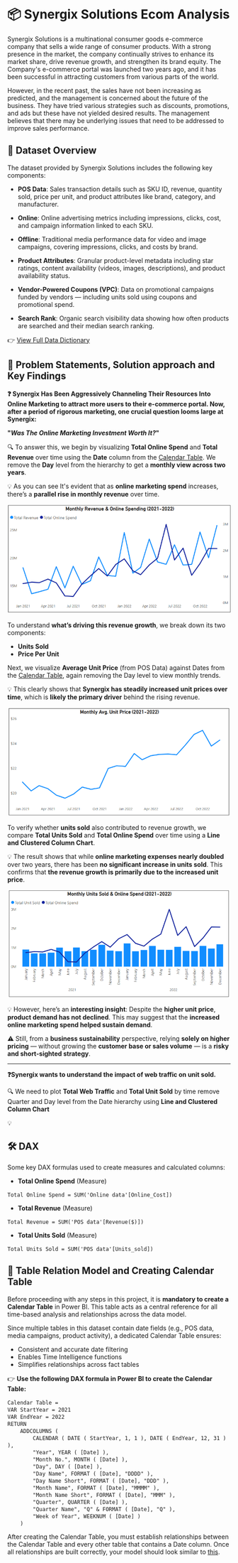 # 📦 Synergix Solutions Ecom Analysis

Synergix Solutions is a multinational consumer goods e-commerce company that sells a wide range of consumer products. With a strong presence in the market, the company continually strives to enhance its market share, drive revenue growth, and strengthen its brand equity. The Company's e-commerce portal was launched two years ago, and it has been successful in attracting customers from various parts of the world.

However, in the recent past, the sales have not been increasing as predicted, and the management is concerned about the future of the business. They have tried various strategies such as discounts, promotions, and ads but these have not yielded desired results. The management believes that there may be underlying issues that need to be addressed to improve sales performance.

## 🧾 Dataset Overview

The dataset provided by Synergix Solutions includes the following key components:

- **POS Data**: Sales transaction details such as SKU ID, revenue, quantity sold, price per unit, and product attributes like brand, category, and manufacturer.

- **Online**: Online advertising metrics including impressions, clicks, cost, and campaign information linked to each SKU.

- **Offline**: Traditional media performance data for video and image campaigns, covering impressions, clicks, and costs by brand.

- **Product Attributes**: Granular product-level metadata including star ratings, content availability (videos, images, descriptions), and product availability status.

- **Vendor-Powered Coupons (VPC)**: Data on promotional campaigns funded by vendors — including units sold using coupons and promotional spend.

- **Search Rank**: Organic search visibility data showing how often products are searched and their median search ranking.

👉 [View Full Data Dictionary](./Data/Data_Dictionary.png)


## 📌 Problem Statements, Solution approach and Key Findings

**❓ Synergix Has Been Aggressively Channeling Their Resources Into Online Marketing to attract more users to their e-commerce portal. Now, after a period of rigorous marketing, one crucial question looms large at Synergix:**

**"_Was The Online Marketing Investment Worth It?_"**

🔍 To answer this, we begin by visualizing **Total Online Spend** and **Total Revenue** over time using the **Date** column from the [Calendar Table](#-table-relation-model-and-creating-calendar-table). We remove the **Day** level from the hierarchy to get a **monthly view across two years**.

💡 As you can see It's evident that as **online marketing spend** increases, there’s a **parallel rise in monthly revenue** over time.

![Q1](Assets/Q1.png)

To understand **what’s driving this revenue growth**, we break down its two components:  
- **Units Sold**
- **Price Per Unit**

Next, we visualize **Average Unit Price** (from POS Data) against Dates from the [Calendar Table](#-table-relation-model-and-creating-calendar-table), again removing the Day level to view monthly trends.

💡 This clearly shows that **Synergix has steadily increased unit prices over time**, which is **likely the primary driver** behind the rising revenue.

![Q1.1](Assets/Q1.1.png)

To verify whether **units sold** also contributed to revenue growth, we compare **Total Units Sold** and **Total Online Spend** over time using a **Line and Clustered Column Chart**.

💡 The result shows that while **online marketing expenses nearly doubled** over two years, there has been **no significant increase in units sold**. This confirms that **the revenue growth is primarily due to the increased unit price**.

![Q1.2](Assets/Q1.2.png)

💡 However, here’s an **interesting insight**: Despite the **higher unit price**, **product demand has not declined**. This may suggest that the **increased online marketing spend helped sustain demand**.

⚠️ Still, from a **business sustainability** perspective, relying **solely on higher pricing** — without growing the **customer base or sales volume** — is a **risky and short-sighted strategy**.

---

**❓Synergix wants to understand the impact of web traffic on unit sold.**

🔍 We need to plot **Total Web Traffic** and **Total Unit Sold** by time remove Quarter and Day level from the Date hierarchy using **Line and Clustered Column Chart**

💡

## 🛠️ DAX
Some key DAX formulas used to create measures and calculated columns:

- **Total Online Spend** (Measure)
```
Total Online Spend = SUM('Online data'[Online_Cost])
```

- **Total Revenue** (Measure)
```
Total Revenue = SUM('POS data'[Revenue($)])
```

- **Total Units Sold** (Measure)
```
Total Units Sold = SUM('POS data'[Units_sold])
```

## 🔗 Table Relation Model and Creating Calendar Table

Before proceeding with any steps in this project, it is **mandatory to create a Calendar Table** in Power BI. This table acts as a central reference for all time-based analysis and relationships across the data model.

Since multiple tables in this dataset contain date fields (e.g., POS data, media campaigns, product activity), a dedicated Calendar Table ensures:
- Consistent and accurate date filtering
- Enables Time Intelligence functions
- Simplifies relationships across fact tables

👉 **Use the following DAX formula in Power BI to create the Calendar Table:**

```
Calendar Table =
VAR StartYear = 2021
VAR EndYear = 2022
RETURN
    ADDCOLUMNS (
        CALENDAR ( DATE ( StartYear, 1, 1 ), DATE ( EndYear, 12, 31 ) ),
        "Year", YEAR ( [Date] ),
        "Month No.", MONTH ( [Date] ),
        "Day", DAY ( [Date] ),
        "Day Name", FORMAT ( [Date], "DDDD" ),
        "Day Name Short", FORMAT ( [Date], "DDD" ),
        "Month Name", FORMAT ( [Date], "MMMM" ),
        "Month Name Short", FORMAT ( [Date], "MMM" ),
        "Quarter", QUARTER ( [Date] ),
        "Quarter Name", "Q" & FORMAT ( [Date], "Q" ),
        "Week of Year", WEEKNUM ( [Date] )
    )
```
After creating the Calendar Table, you must establish relationships between the Calendar Table and every other table that contains a Date column.
Once all relationships are built correctly, your model should look similar to [this](./Assets/Table_Relation_Model.png).